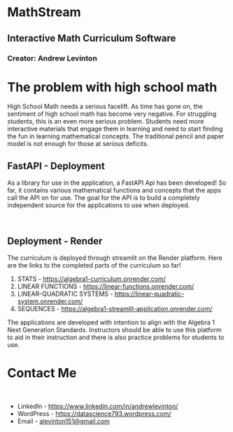 # MathStream

## Interactive Math Curriculum Software

### Creator: Andrew Levinton

# The problem with high school math
High School Math needs a serious facelift. As time has gone on, the sentiment of high school math has become very negative. For struggling students, this is 
an even more serious problem. Students need more interactive materials that engage them in learning and need to start finding the fun in learning mathematical concepts.
The traditional pencil and paper model is not enough for those at serious deficits. 

## FastAPI - Deployment
As a library for use in the application, a FastAPI Api has been developed! So far, it contains various mathematical functions and concepts that the apps  
call the API on for use. The goal for the API is to build a completely independent source for the applications to use when deployed.  

<br>

## Deployment - Render
The curriculum is deployed through streamlit on the Render platform. Here are the links to the completed parts of the curriculum so far!

1. STATS - https://algebra1-curriculum.onrender.com/
2. LINEAR FUNCTIONS - https://linear-functions.onrender.com/
3. LINEAR-QUADRATIC SYSTEMS - https://linear-quadratic-system.onrender.com/
4. SEQUENCES - https://algebra1-streamlit-application.onrender.com/

The applications are developed with intention to align with the Algebra 1 Next Generation Standards. Instructors should be able to use this platform to aid in their
instruction and there is also practice problems for students to use. 

# Contact Me
<br>

- LinkedIn - https://www.linkedin.com/in/andrewlevinton/
- WordPress - https://datascience793.wordpress.com/
- Email - alevinton151@gmail.com